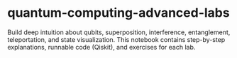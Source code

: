 # quantum-computing-advanced-labs
Build deep intuition about qubits, superposition, interference, entanglement, teleportation, and state visualization. This notebook contains step-by-step explanations, runnable code (Qiskit), and exercises for each lab.
